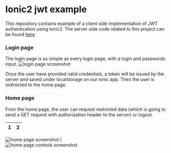 # Ionic2 jwt example
This repository contains example of a client side implementation of JWT authentication using Ionic2.
The server side code related to this project can be found [here](https://github.com/letsila/slim3-jwt-example)

### Login page
The login page is as simple as every login page, with a login and passwords input.
![login page screenshot](https://github.com/letsila/ionic2-jwt-example/screenshots/login.png)

Once the user have provided valid credentials, a token will be issued by the server and saved
under localstorage on our ionic app. Then the user is redirected to the home page.

### Home page
From the home page, the user can request restricted data (which is going to send a GET request with authorization header to the server) or logout.

1            |  2
:-------------------------:|:-------------------------:

![home page screenshot](https://github.com/letsila/ionic2-jwt-example/screenshots/home-page.png)  |  
![home page controls screenshot](https://github.com/letsila/ionic2-jwt-example/screenshots/home-page-buttons.png)





